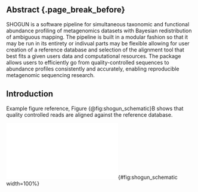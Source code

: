 ## Abstract {.page_break_before}

SHOGUN is a software pipeline for simultaneous taxonomic and functional abundance profiling of metagenomics datasets with Bayesian redistribution of ambiguous mapping. The pipeline is built in a modular fashion so that it may be run in its entirety or indivual parts may be flexible allowing for user creation of a reference database and selection of the alignment tool that best fits a given users data and computational resources. The package allows users to efficiently go from quality-controlled sequences to abundance profiles consistently and accurately, enabling reproducible metagenomic sequencing research.

## Introduction

Example figure reference, Figure {@fig:shogun_schematic}B shows that quality controlled reads are aligned against the reference database.

 ![(a) Raw reads from the sequencing machine are demultiplexed into individual samples. Then, each read is quality controlled with by removing adapters, low quality bases and contaminates such as host reads. Optionally, the read pairs can be stitched. (b) The quality-controlled reads are aligned against a database of known genomes to identify each read's most likely source taxon. (c) The taxa that are hit are filtered out and summarized at a specific level. These processing steps include last common ancestor assignment, genome coverage analysis, and redistribution of reads to a specific taxonomic level. (d) After the taxonomic prediction is set, the full functional repertoire of genes is directly observed through a bag-of-genes approach or predicted through a per microbe approach](images/shogun_schematic.pdf){#fig:shogun_schematic width=100%}